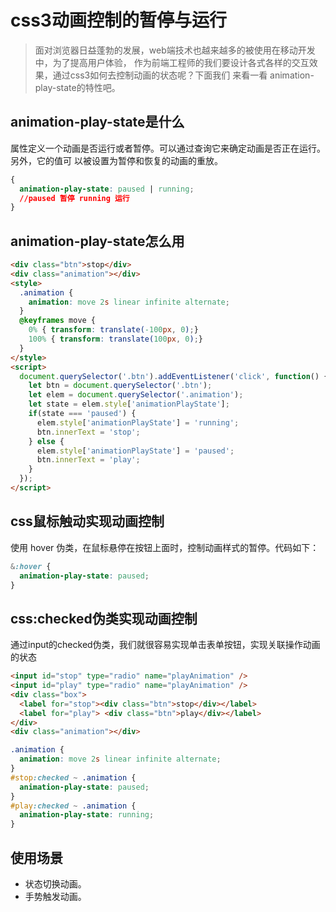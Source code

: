 # css3动画控制的暂停与运行

> 面对浏览器日益蓬勃的发展，web端技术也越来越多的被使用在移动开发中，为了提高用户体验， 作为前端工程师的我们要设计各式各样的交互效果，通过css3如何去控制动画的状态呢？下面我们 来看一看 animation-play-state的特性吧。

## animation-play-state是什么

属性定义一个动画是否运行或者暂停。可以通过查询它来确定动画是否正在运行。另外，它的值可 以被设置为暂停和恢复的动画的重放。

```css
{
  animation-play-state: paused | running;
  //paused 暂停 running 运行
}
```

## animation-play-state怎么用

```html
<div class="btn">stop</div>
<div class="animation"></div>
<style>
  .animation {
    animation: move 2s linear infinite alternate;
  }
  @keyframes move {
    0% { transform: translate(-100px, 0);}
    100% { transform: translate(100px, 0);}
  }
</style>
<script>
  document.querySelector('.btn').addEventListener('click', function() {
    let btn = document.querySelector('.btn');
    let elem = document.querySelector('.animation');
    let state = elem.style['animationPlayState'];
    if(state === 'paused') {
      elem.style['animationPlayState'] = 'running';
      btn.innerText = 'stop';
    } else {
      elem.style['animationPlayState'] = 'paused';
      btn.innerText = 'play';
    }
  });
</script>
```

## css鼠标触动实现动画控制

使用 hover 伪类，在鼠标悬停在按钮上面时，控制动画样式的暂停。代码如下：

```css
&:hover {
  animation-play-state: paused;
}
```

## css:checked伪类实现动画控制

通过input的checked伪类，我们就很容易实现单击表单按钮，实现关联操作动画的状态

```html
<input id="stop" type="radio" name="playAnimation" />
<input id="play" type="radio" name="playAnimation" />
<div class="box">
  <label for="stop"><div class="btn">stop</div></label>
  <label for="play"> <div class="btn">play</div></label>
</div>
<div class="animation"></div>
```

```css
.animation {
  animation: move 2s linear infinite alternate;
}
#stop:checked ~ .animation {
  animation-play-state: paused;
}
#play:checked ~ .animation {
  animation-play-state: running;
}
```

## 使用场景

* 状态切换动画。
* 手势触发动画。
